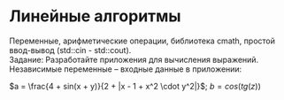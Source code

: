 # Линейные алгоритмы

Переменные, арифметические операции, библиотека cmath, простой ввод-вывод (std::cin - std::cout).  
Задание: Разработайте приложения для вычисления выражений. Независимые переменные – входные данные в приложении:

$a = \frac{4 + sin(x + y)}{2 + |x - 1 + x^2 \cdot y^2|}$;   $b = cos(tg(z))$